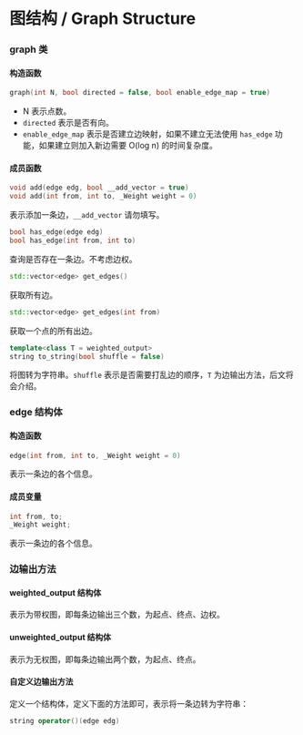 # 图结构 / Graph Structure

### graph 类 <a href="#graph-lei" id="graph-lei"></a>

#### 构造函数 <a href="#gou-zao-han-shu" id="gou-zao-han-shu"></a>

```cpp
graph(int N, bool directed = false, bool enable_edge_map = true)
```

* N 表示点数。
* `directed` 表示是否有向。
* `enable_edge_map` 表示是否建立边映射，如果不建立无法使用 `has_edge` 功能，如果建立则加入新边需要 O(log n) 的时间复杂度。

#### 成员函数 <a href="#cheng-yuan-han-shu" id="cheng-yuan-han-shu"></a>

```cpp
void add(edge edg, bool __add_vector = true)
void add(int from, int to, _Weight weight = 0)
```

表示添加一条边，`__add_vector` 请勿填写。

```cpp
bool has_edge(edge edg)
bool has_edge(int from, int to)
```

查询是否存在一条边。不考虑边权。

```cpp
std::vector<edge> get_edges()
```

获取所有边。

```cpp
std::vector<edge> get_edges(int from)
```

获取一个点的所有出边。

```cpp
template<class T = weighted_output>
string to_string(bool shuffle = false)
```

将图转为字符串。`shuffle` 表示是否需要打乱边的顺序，`T` 为边输出方法，后文将会介绍。

### edge 结构体 <a href="#edge-jie-gou-ti" id="edge-jie-gou-ti"></a>

#### 构造函数 <a href="#gou-zao-han-shu-1" id="gou-zao-han-shu-1"></a>

```cpp
edge(int from, int to, _Weight weight = 0)
```

表示一条边的各个信息。

#### 成员变量 <a href="#cheng-yuan-bian-liang" id="cheng-yuan-bian-liang"></a>

```cpp
int from, to;
_Weight weight;
```

表示一条边的各个信息。

### 边输出方法 <a href="#bian-shu-chu-fang-fa" id="bian-shu-chu-fang-fa"></a>

#### weighted\_output 结构体 <a href="#weightedoutput-jie-gou-ti" id="weightedoutput-jie-gou-ti"></a>

表示为带权图，即每条边输出三个数，为起点、终点、边权。

#### unweighted\_output 结构体 <a href="#unweightedoutput-jie-gou-ti" id="unweightedoutput-jie-gou-ti"></a>

表示为无权图，即每条边输出两个数，为起点、终点。

#### 自定义边输出方法 <a href="#zi-ding-yi-bian-shu-chu-fang-fa" id="zi-ding-yi-bian-shu-chu-fang-fa"></a>

定义一个结构体，定义下面的方法即可，表示将一条边转为字符串：

```cpp
string operator()(edge edg)
```
